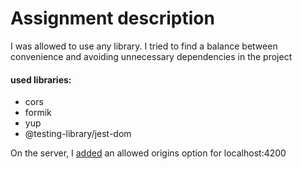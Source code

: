 <h1>Assignment description</h1>

<p>I was allowed to use any library. I tried to find a balance between convenience and avoiding unnecessary dependencies in the project</p>

<h4>used libraries:</h4>
<ul>
<li>cors</li>
<li>formik</li>
<li>yup</li>
<li>@testing-library/jest-dom</li>
</ul>

<p>On the server, I <a href='https://github.com/ceobit/coding-challenge/blob/8d400f39de7d43df03635d20f8555a443853e087/typescript/apps/server/src/main.ts#L8'>added</a> an allowed origins option for localhost:4200
</p>